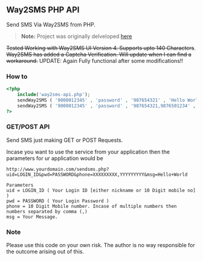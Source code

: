 Way2SMS PHP API
--------------

Send SMS Via Way2SMS from PHP.

> **Note:** Project was originally delveloped [here](https://github.com/kingster/Way2SMS-API)

<del>Tested Working with Way2SMS UI Version 4. Supports upto 140 Characters</del>.
<del>Way2SMS has added a Captcha Verification. Will update when I can find a workaround.</del>
UPDATE: Again Fully functional after some modifications!!


### How to

```php
<?php
    include('way2sms-api.php');
    sendWay2SMS ( '9000012345' , 'password' , '987654321' , 'Hello World');   
    sendWay2SMS ( '9000012345' , 'password' , '987654321,9876501234' , 'Hello World');   
?>
```


### GET/POST API

Send SMS just making GET or POST Requests.

Incase you want to use the service from your application then the parameters for ur application would be

```
http://www.yourdomain.com/sendsms.php?uid=LOGIN_ID&pwd=PASSWORD&phone=XXXXXXXXX,YYYYYYYYY&msg=Hello+World

Parameters
uid = LOGIN_ID ( Your Login ID [either nickname or 10 Digit mobile no] )
pwd = PASSWORD ( Your Login Password )
phone = 10 Digit Mobile number. Incase of multiple numbers then numbers separated by comma (,)
msg = Your Message.
```


### Note

Please use this code on your own risk. The author is no way responsible for the outcome arising out of this.
